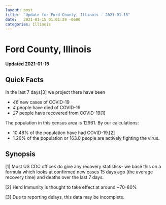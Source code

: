 ```yaml
---
layout: post
title:  "Update for Ford County, Illinois - 2021-01-15"
date:   2021-01-15 01:01:29 -0600
categories: Illinois
---
```


# Ford County, Illinois
#### Updated 2021-01-15

## Quick Facts

In the last 7 days[3] we project there have been
- *46* new cases of COVID-19
- *4* people have died of COVID-19
- *27* people have recovered from COVID-19[1]

The population in this census area is 12961. By our calculations:
- 10.48% of the population have had COVID-19.[2]
- 1.26% of the population or 163.0 people are actively fighting the virus.

## Synopsis




[1] Most US CDC offices do give any recovery statistics- we base this on a formula which looks at confirmed new cases
15 days ago (the average recovery time) and deaths over the last 7 days.

[2] Herd Immunity is thought to take effect at around ~70-80%

[3] Due to reporting delays, this data may be incomplete.
 
    